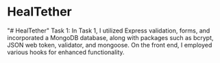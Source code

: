 # HealTether
"# HealTether" 
Task 1:
In Task 1, I utilized Express validation, forms, and incorporated a MongoDB database, along with packages such as bcrypt, JSON web token, validator, and mongoose. On the front end, I employed various hooks for enhanced functionality.

